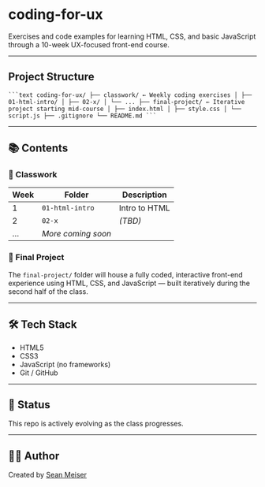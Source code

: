 # coding-for-ux

Exercises and code examples for learning HTML, CSS, and basic JavaScript through a 10-week UX-focused front-end course.

---

## Project Structure

<pre><code>```text coding-for-ux/ ├── classwork/ ← Weekly coding exercises │ ├── 01-html-intro/ │ ├── 02-x/ │ └── ... ├── final-project/ ← Iterative project starting mid-course │ ├── index.html │ ├── style.css │ └── script.js ├── .gitignore └── README.md ```</code></pre>

---

## 📚 Contents

### 🔧 Classwork
| Week | Folder | Description |
|------|--------|-------------|
| 1    | `01-html-intro` | Intro to HTML |
| 2    | `02-x`          | *(TBD)*       |
| …    | _More coming soon_ |

### 🧪 Final Project
The `final-project/` folder will house a fully coded, interactive front-end experience using HTML, CSS, and JavaScript — built iteratively during the second half of the class.

---

## 🛠️ Tech Stack
- HTML5
- CSS3
- JavaScript (no frameworks)
- Git / GitHub

---

## 🚧 Status
This repo is actively evolving as the class progresses.

---

## 🙋‍♂️ Author
Created by [Sean Meiser](https://github.com/SeanMeiser)